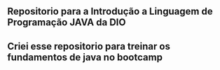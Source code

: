 ## Repositorio para a Introdução a Linguagem de Programação JAVA da DIO 
## Criei esse repositorio para treinar os fundamentos de java no bootcamp 